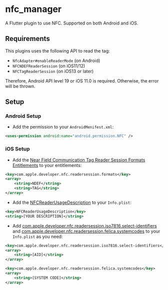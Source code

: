 # nfc_manager

A Flutter plugin to use NFC. Supported on both Android and iOS.

## Requirements

This plugins uses the following API to read the tag:

* `NfcAdapter#enableReaderMode` (on Android)
* `NFCNDEFReaderSession` (on iOS11/12)
* `NFCTagReaderSession` (on iOS13 or later)

Therefore, Android API level 19 or iOS 11.0 is required. Otherwise, the error will be thrown.

## Setup

### Android Setup

* Add the permission to your `AndroidMenifest.xml`:

``` xml
<uses-permission android:name="android.permission.NFC" />
```

### iOS Setup

* Add the [Near Field Communication Tag Reader Session Formats Entitlements](https://developer.apple.com/documentation/bundleresources/entitlements/com_apple_developer_nfc_readersession_formats) to your entitlements:

``` xml
<key>com.apple.developer.nfc.readersession.formats</key>
<array>
    <string>NDEF</string>
    <string>TAG</string>
</array>
```

* Add the [NFCReaderUsageDescription](https://developer.apple.com/documentation/bundleresources/information_property_list/nfcreaderusagedescription) to your `Info.plist`:

``` xml
<key>NFCReaderUsageDescription</key>
<string>[YOUR DESCRIPTION]</string>
```

* Add [com.apple.developer.nfc.readersession.iso7816.select-identifiers](https://developer.apple.com/documentation/bundleresources/information_property_list/select-identifiers) and [com.apple.developer.nfc.readersession.felica.systemcodes](https://developer.apple.com/documentation/bundleresources/information_property_list/systemcodes) to your `Info.plist` as you need:

``` xml
<key>com.apple.developer.nfc.readersession.iso7816.select-identifiers</key>
<array>
    <string>[AID]</string>
</array>

<key>com.apple.developer.nfc.readersession.felica.systemcodes</key>
<array>
    <string>[SYSTEM CODE]</string>
</array>
```
